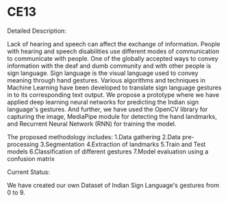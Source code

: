 # CE13
Detailed Description:

Lack of hearing and speech can affect the exchange of information. People with hearing and speech disabilities use different modes of communication to communicate with people. One of the globally accepted ways to convey information with the deaf and dumb community and with other people is sign language. Sign language is the visual language used to convey meaning through hand gestures. Various algorithms and techniques in Machine Learning have been developed to translate sign language gestures in to its corresponding text output. We propose a prototype where we have applied deep learning neural networks for predicting the Indian sign language's gestures. And further, we have used the OpenCV library for capturing the image, MediaPipe module for detecting the hand landmarks, and Recurrent Neural Network (RNN) for training the model.

The proposed methodology includes:
1.Data gathering
2.Data pre-processing
3.Segmentation
4.Extraction of landmarks
5.Train and Test models
6.Classification of different gestures
7.Model evaluation using a confusion matrix

Current Status:

We have created our own Dataset of Indian Sign Language's gestures from 0 to 9.

